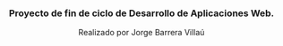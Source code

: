 <h3 align=center> Proyecto de fin de ciclo de Desarrollo de Aplicaciones Web.</h3>
<p align=center>Realizado por Jorge Barrera Villaú</p>
